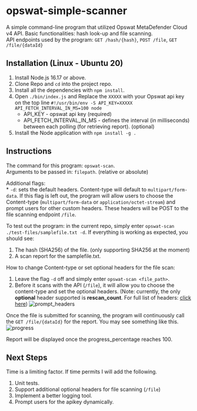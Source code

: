 # opswat-simple-scanner

A simple command-line program that utilized Opswat MetaDefender Cloud v4 API. Basic functionalities: hash look-up and file scanning. <br>
API endpoints used by the program: `GET /hash/{hash}`, `POST /file`, `GET /file/{dataId}`

## Installation (Linux - Ubuntu 20)

1. Install Node.js 16.17 or above.
2. Clone Repo and `cd` into the project repo.
3. Install all the dependencies with `npm install`.
4. Open `./bin/index.js` and Replace the `XXXXX` with your Opswat api key on the top line `#!/usr/bin/env -S API_KEY=XXXXX API_FETCH_INTERVAL_IN_MS=100 node`
    * API_KEY - opswat api key (required)
    * API_FETCH_INTERVAL_IN_MS - defines the interval (in milliseconds) between each polling (for retrieving report). (optional) 
5. Install the Node application with `npm install -g .`


## Instructions

The command for this program: `opswat-scan`. <br>
Arguments to be passed in: `filepath`. (relative or absolute) <br>

Additional flags: <br>
    * `-d`: sets the default headers. Content-type will default to `multipart/form-data`. If this flag is left out, the program will allow users to choose the Content-type (`multipart/form-data` or `application/octet-stream`) and prompt users for other custom headers. These headers will be POST to the file scanning endpoint `/file`.  
    
To test out the program: in the current repo, simply enter `opswat-scan ./test-files/samplefile.txt -d`. If everything is working as expected, you should see: 
1. The hash (SHA256) of the file. (only supporting SHA256 at the moment)
2. A scan report for the samplefile.txt.

How to change Content-type or set optional headers for the file scan: <br>
1. Leave the flag `-d` off and simply enter `opswat-scan <file_path>`. 
2. Before it scans with the API (`/file`), it will allow you to choose the content-type and set the optional headers. (Note: currently, the only **optional** header supported is **rescan_count**. For full list of headers: [click here](https://docs.opswat.com/mdcloud/metadefender-cloud-api-v4/ref#file-upload)) 
![prompt_headers](https://user-images.githubusercontent.com/36460791/185956313-47f4e2c9-bfa6-4c91-8f14-3734ac223988.png)

Once the file is submitted for scanning, the program will continuously call the `GET /file/{dataId}` for the report. You may see something like this. <br>
![progress](https://user-images.githubusercontent.com/36460791/185957571-2007ea10-042c-4dda-bbf0-485b13c018d2.png)

Report will be displayed once the progress_percentage reaches 100.

## Next Steps
Time is a limiting factor. If time permits I will add the following.
1. Unit tests.
2. Support additional optional headers for file scanning (`/file`)
3. Implement a better logging tool. 
4. Prompt users for the apikey dynamically.
